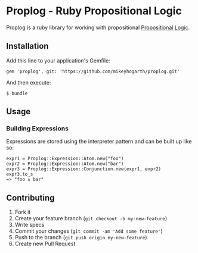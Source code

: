 # Proplog - Ruby Propositional Logic

Proplog is a ruby library for working with propositional [Propositional Logic](http://en.wikipedia.org/wiki/Propositional_calculus).

## Installation

Add this line to your application's Gemfile:

    gem 'proplog', git: 'https://github.com/mikeyhogarth/proplog.git'

And then execute:

    $ bundle

## Usage

### Building Expressions

Expressions are stored using the interpreter pattern and can be built up like so:

    expr1 = Proplog::Expression::Atom.new("foo")
    expr2 = Proplog::Expression::Atom.new("bar")
    expr3 = Proplog::Expression::Conjunction.new(expr1, expr2)
    expr3.to_s
    => "foo ∧ bar"


## Contributing

1. Fork it
2. Create your feature branch (`git checkout -b my-new-feature`)
3. Write specs
3. Commit your changes (`git commit -am 'Add some feature'`)
4. Push to the branch (`git push origin my-new-feature`)
5. Create new Pull Request
